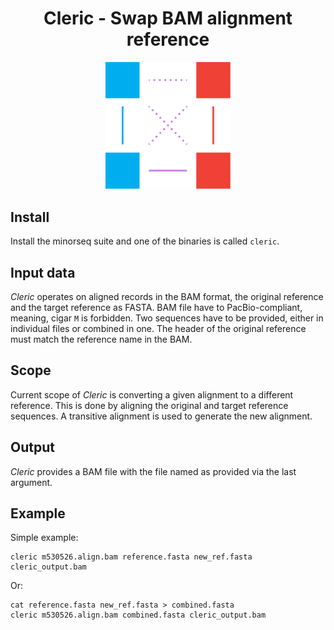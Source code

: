 <h1 align="center">
    Cleric - Swap BAM alignment reference
</h1>

<p align="center">
  <img src="img/cleric.png" alt="Logo of Cleric" width="200px"/>
</p>

## Install
Install the minorseq suite and one of the binaries is called `cleric`.

## Input data
*Cleric* operates on aligned records in the BAM format, the original reference
and the target reference as FASTA.
BAM file have to PacBio-compliant, meaning, cigar `M` is forbidden.
Two sequences have to be provided, either in individual files or combined in one.
The header of the original reference must match the reference name in the BAM.

## Scope
Current scope of *Cleric* is converting a given alignment to a different
reference. This is done by aligning the original and target reference sequences.
A transitive alignment is used to generate the new alignment.

## Output
*Cleric* provides a BAM file with the file named as provided via the last argument.

## Example
Simple example:
```
cleric m530526.align.bam reference.fasta new_ref.fasta cleric_output.bam
```

Or:
```
cat reference.fasta new_ref.fasta > combined.fasta
cleric m530526.align.bam combined.fasta cleric_output.bam
```